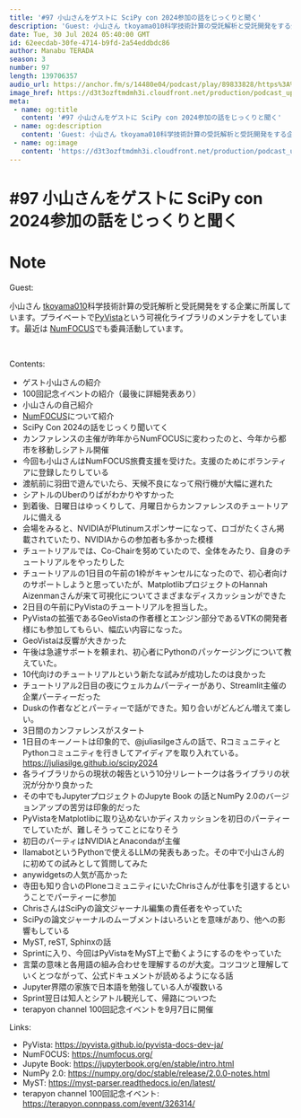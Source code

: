 ```yaml
---
title: '#97 小山さんをゲストに SciPy con 2024参加の話をじっくりと聞く'
description: 'Guest: 小山さん tkoyama010科学技術計算の受託解析と受託開発をする企業に所属しています。プライベートでPyVistaという可視化ライブラリのメンテナをしています。最近は NumFOCU'
date: Tue, 30 Jul 2024 05:40:00 GMT
id: 62eecdab-30fe-4714-b9fd-2a54eddbdc86
author: Manabu TERADA
season: 3
number: 97
length: 139706357
audio_url: https://anchor.fm/s/14480e04/podcast/play/89833828/https%3A%2F%2Fd3ctxlq1ktw2nl.cloudfront.net%2Fstaging%2F2024-6-30%2F0909f125-a6c7-f7cc-48a9-f6b947dcb67c.mp3
image_href: https://d3t3ozftmdmh3i.cloudfront.net/production/podcast_uploaded/3302665/3302665-1582446732992-f3e5401da36c1.jpg
meta:
 - name: og:title
   content: '#97 小山さんをゲストに SciPy con 2024参加の話をじっくりと聞く'
 - name: og:description
   content: 'Guest: 小山さん tkoyama010科学技術計算の受託解析と受託開発をする企業に所属しています。プライベートでPyVistaという可視化ライブラリのメンテナをしています。最近は NumFOCU'
 - name: og:image
   content: 'https://d3t3ozftmdmh3i.cloudfront.net/production/podcast_uploaded/3302665/3302665-1582446732992-f3e5401da36c1.jpg'
---
```

# #97 小山さんをゲストに SciPy con 2024参加の話をじっくりと聞く

<DisplayDate :dateStr="'Tue, 30 Jul 2024 05:40:00 GMT'" />
<DisplaySeason :season="3" :topic="97" />


# Note

<p>Guest:</p>
<p>小山さん <a href="https://x.com/tkoyama010" rel="noreferrer nofollow noopener" target="_blank">tkoyama010</a>科学技術計算の受託解析と受託開発をする企業に所属しています。プライベートで<a href="https://pyvista.github.io/pyvista-docs-dev-ja/" rel="noreferrer nofollow noopener" target="_blank">PyVista</a>という可視化ライブラリのメンテナをしています。最近は <a href="https://numfocus.org/" rel="noreferrer nofollow noopener" target="_blank">NumFOCUS</a>でも委員活動しています。</p>
<p><br /></p>
<p>Contents:</p>
<ul>
 <li>ゲスト小山さんの紹介</li>
 <li>100回記念イベントの紹介（最後に詳細発表あり）</li>
  <li>小山さんの自己紹介</li>
  <li><a href="https://numfocus.org/" rel="noreferrer nofollow noopener" target="_blank">NumFOCUS</a>について紹介</li>
  <li>SciPy Con 2024の話をじっくり聞いてく</li>
  <li>カンファレンスの主催が昨年からNumFOCUSに変わったのと、今年から都市を移動しシアトル開催</li>
  <li>今回も小山さんはNumFOCUS旅費支援を受けた。支援のためにボランティアに登録したりしている</li>
  <li>渡航前に羽田で遊んでいたら、天候不良になって飛行機が大幅に遅れた</li>
  <li>シアトルのUberのりばがわかりやすかった</li>
  <li>到着後、日曜日はゆっくりして、月曜日からカンファレンスのチュートリアルに備える</li>
  <li>会場をみると、NVIDIAがPlutinumスポンサーになって、ロゴがたくさん掲載されていたり、NVIDIAからの参加者も多かった模様</li>
  <li>チュートリアルでは、Co-Chairを努めていたので、全体をみたり、自身のチュートリアルをやったりした</li>
  <li>チュートリアルの1日目の午前の1枠がキャンセルになったので、初心者向けのサポートしようと思っていたが、MatplotlibプロジェクトのHannah Aizenmanさんが来て可視化についてさまざまなディスカッションができた</li>
  <li>2日目の午前にPyVistaのチュートリアルを担当した。</li>
  <li>PyVistaの拡張であるGeoVistaの作者様とエンジン部分であるVTKの開発者様にも参加してもらい、幅広い内容になった。</li>
  <li>GeoVistaは反響が大きかった</li>
  <li>午後は急遽サポートを頼まれ、初心者にPythonのパッケージングについて教えていた。</li>
  <li>10代向けのチュートリアルという新たな試みが成功したのは良かった</li>
  <li>チュートリアル2日目の夜にウェルカムパーティーがあり、Streamlit主催の企業パーティーだった</li>
  <li>Duskの作者などとパーティーで話ができた。知り合いがどんどん増えて楽しい。</li>
  <li>3日間のカンファレンスがスタート</li>
  <li>1日目のキーノートは印象的で、@juliasilgeさんの話で、RコミュニティとPythonコミュニティを行きしてアイディアを取り入れている。<a href="https://juliasilge.github.io/scipy2024" rel="noreferrer nofollow noopener" target="_blank">https://juliasilge.github.io/scipy2024</a></li>
  <li>各ライブラリからの現状の報告という10分リレートークは各ライブラリの状況が分かり良かった</li>
  <li>その中でもJupyterプロジェクトのJupyte Book の話とNumPy 2.0のバージョンアップの苦労は印象的だった</li>
  <li>PyVistaをMatplotlibに取り込めないかディスカッションを初日のパーティーでしていたが、難しそうってことになりそう</li>
  <li>初日のパーティはNVIDIAとAnacondaが主催</li>
  <li>llamabotというPythonで使えるLLMの発表もあった。その中で小山さん的に初めての試みとして質問してみた</li>
  <li>anywidgetsの人気が高かった</li>
  <li>寺田も知り合いのPloneコミュニティにいたChrisさんが仕事を引退するということでパーティーに参加</li>
  <li>ChrisさんはSciPyの論文ジャーナル編集の責任者をやっていた</li>
  <li>SciPyの論文ジャーナルのムーブメントはいろいとを意味があり、他への影響もしている</li>
  <li>MyST, reST, Sphinxの話</li>
  <li>Sprintに入り、今回はPyVistaをMyST上で動くようにするのをやっていた</li>
  <li>言葉の意味と各用語の組み合わせを理解するのが大変。コツコツと理解していくとつながって、公式ドキュメントが読めるようになる話</li>
  <li>Jupyter界隈の家族で日本語を勉強している人が複数いる</li>
  <li>Sprint翌日は知人とシアトル観光して、帰路についつた</li>
  <li>terapyon channel 100回記念イベントを9月7日に開催</li>
</ul>
<p>Links:</p>
<ul>
  <li>PyVista: <a href="https://pyvista.github.io/pyvista-docs-dev-ja/" rel="noreferrer nofollow noopener" target="_blank">https://pyvista.github.io/pyvista-docs-dev-ja/</a></li>
  <li>NumFOCUS: <a href="https://numfocus.org/" rel="noreferrer nofollow noopener" target="_blank">https://numfocus.org/</a></li>
  <li>Jupyte Book: <a href="https://jupyterbook.org/en/stable/intro.html" rel="noreferrer nofollow noopener" target="_blank">https://jupyterbook.org/en/stable/intro.html</a></li>
  <li>NumPy 2.0: <a href="https://numpy.org/doc/stable/release/2.0.0-notes.html" rel="noreferrer nofollow noopener" target="_blank">https://numpy.org/doc/stable/release/2.0.0-notes.html</a></li>
  <li>MyST: <a href="https://myst-parser.readthedocs.io/en/latest/" rel="noreferrer nofollow noopener" target="_blank">https://myst-parser.readthedocs.io/en/latest/</a></li>
  <li>terapyon channel 100回記念イベント: <a href="https://terapyon.connpass.com/event/326314/" rel="noreferrer nofollow noopener" target="_blank">https://terapyon.connpass.com/event/326314/</a></li>
</ul>



<Player title="#97 小山さんをゲストに SciPy con 2024参加の話をじっくりと聞く" 
  audio_url="https://anchor.fm/s/14480e04/podcast/play/89833828/https%3A%2F%2Fd3ctxlq1ktw2nl.cloudfront.net%2Fstaging%2F2024-6-30%2F0909f125-a6c7-f7cc-48a9-f6b947dcb67c.mp3" 
  image_href="https://d3t3ozftmdmh3i.cloudfront.net/production/podcast_uploaded/3302665/3302665-1582446732992-f3e5401da36c1.jpg" 
/>


